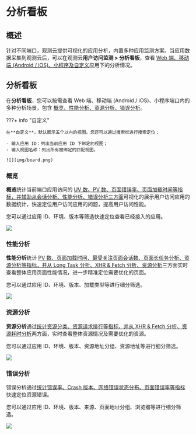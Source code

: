 # 分析看板

## 概述

针对不同端口，观测云提供可视化的应用分析，内置多种应用监测方案。当应用数据采集到观测云后，可以在观测云**用户访问监测 > 分析看板**，查看 <u>Web 端、移动端 (Android / iOS)、小程序及自定义</u>应用下的分析情况。

## 分析看板

在**分析看板**，您可以按需查看 Web 端、移动端 (Android / iOS)、小程序端口内的多种分析场景，包含 <u>概览、性能分析、资源分析、错误分析</u>。

???+ info "自定义"

    在**自定义**，默认展示五个以内的视图。您还可以通过搜索栏进行搜索定位：

    - 输入应用 ID：列出当前应用 ID 下绑定的视图；  
    - 输入视图名称：列出所有被绑定的匹配视图。

    ![](img/board.png)


### 概览

**概览**统计当前端口应用访问的 <u>UV 数、PV 数、页面错误率、页面加载时间等指标，并辅助从会话分析、性能分析、错误分析三方面</u>可视化的展示用户访问应用的数据统计，快速定位用户访问应用的问题，提高用户访问性能。

您可以通过应用 ID、环境、版本等筛选快速定位查看已经接入的应用。

![](img/overview-1.png)

### 性能分析

**性能分析**统计 <u>PV 数、页面加载时间、最受关注页面会话数、页面长任务分析、资源分析等指标，并从 Long Task 分析、XHR & Fetch 分析、资源分析</u>三方面实时查看整体应用页面性能情况，进一步精准定位需要优化的页面。

您可以通过应用 ID、环境、版本、加载类型等进行细分筛选。

![](img/overview-2.png)

### 资源分析

**资源分析**通过<u>统计资源分类、资源请求排行等指标，并从 XHR & Fetch 分析、资源耗时分析</u>两方面，实时查看整体资源情况及需要优化的资源。

您可以通过应用 ID、环境、版本、资源地址分组、资源地址等进行细分筛选。

![](img/overview-3.png)

### 错误分析

错误分析通过<u>统计错误率、Crash 版本、网络错误状态分布、页面错误率等指标</u>快速定位资源错误。

您可以通过应用 ID、环境、版本、来源、页面地址分组、浏览器等进行细分筛选。

![](img/overview-4.png)



